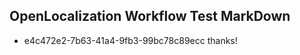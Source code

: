 ## OpenLocalization Workflow Test MarkDown
* e4c472e2-7b63-41a4-9fb3-99bc78c89ecc thanks!

<!--HONumber=Sep16_HO1-->


